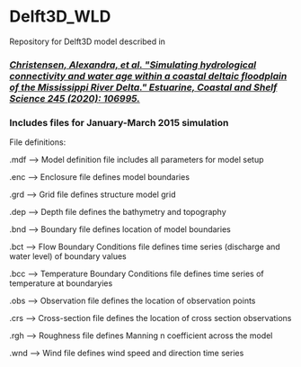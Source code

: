 # Delft3D_WLD


Repository for Delft3D model described in 

### [*Christensen, Alexandra, et al. "Simulating hydrological connectivity and water age within a coastal deltaic floodplain of the Mississippi River Delta."  Estuarine, Coastal and Shelf Science 245 (2020): 106995.*](https://www.sciencedirect.com/science/article/pii/S0272771420307265)



### Includes files for January-March 2015 simulation

File definitions:

.mdf --> Model definition file includes all parameters for model setup

.enc --> Enclosure file defines model boundaries

.grd --> Grid file defines structure model grid

.dep --> Depth file defines the bathymetry and topography

.bnd --> Boundary file defines location of model boundaries

.bct --> Flow Boundary Conditions file defines time series (discharge and water level) of boundary values

.bcc --> Temperature Boundary Conditions file defines time series of temperature at boundaryies

.obs --> Observation file defines the location of observation points 


.crs --> Cross-section file defines the location of cross section observations

.rgh --> Roughness file defines Manning n coefficient across the model

.wnd --> Wind file defines wind speed and direction time series




